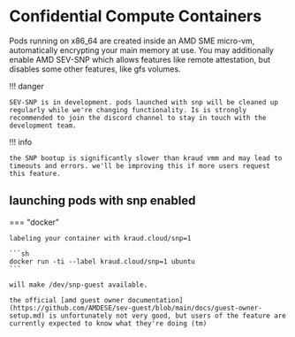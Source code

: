# Confidential Compute Containers

Pods running on x86_64 are created inside an AMD SME micro-vm, automatically encrypting your main memory at use.
You may additionally enable AMD SEV-SNP which allows features like remote attestation, but disables some other features, like gfs volumes.


!!! danger

    SEV-SNP is in development. pods launched with snp will be cleaned up regularly while we're changing functionality. Is is strongly recommended to join the discord channel to stay in touch with the development team.

!!! info

    the SNP bootup is significantly slower than kraud vmm and may lead to timeouts and errors. we'll be improving this if more users request this feature.

## launching pods with snp enabled

=== "docker"

    labeling your container with kraud.cloud/snp=1

    ```sh
    docker run -ti --label kraud.cloud/snp=1 ubuntu
    ```

    will make /dev/snp-guest available.

    the official [amd guest owner documentation](https://github.com/AMDESE/sev-guest/blob/main/docs/guest-owner-setup.md) is unfortunately not very good, but users of the feature are currently expected to know what they're doing (tm)

